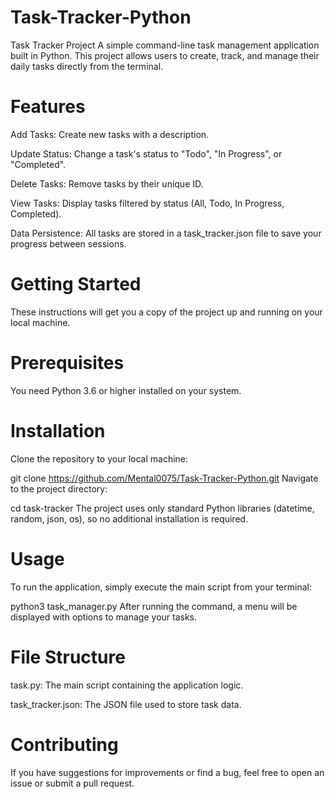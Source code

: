 # Task-Tracker-Python
Task Tracker Project
A simple command-line task management application built in Python. This project allows users to create, track, and manage their daily tasks directly from the terminal.

# Features
Add Tasks: Create new tasks with a description.

Update Status: Change a task's status to "Todo", "In Progress", or "Completed".

Delete Tasks: Remove tasks by their unique ID.

View Tasks: Display tasks filtered by status (All, Todo, In Progress, Completed).

Data Persistence: All tasks are stored in a task_tracker.json file to save your progress between sessions.

# Getting Started
These instructions will get you a copy of the project up and running on your local machine.

# Prerequisites
You need Python 3.6 or higher installed on your system.

# Installation
Clone the repository to your local machine:


git clone https://github.com/Mental0075/Task-Tracker-Python.git
Navigate to the project directory:


cd task-tracker
The project uses only standard Python libraries (datetime, random, json, os), so no additional installation is required.

# Usage
To run the application, simply execute the main script from your terminal:


python3 task_manager.py
After running the command, a menu will be displayed with options to manage your tasks.

# File Structure
task.py: The main script containing the application logic.

task_tracker.json: The JSON file used to store task data.

# Contributing
If you have suggestions for improvements or find a bug, feel free to open an issue or submit a pull request.
